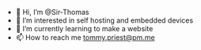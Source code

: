 - 👋 Hi, I’m @Sir-Thomas
- 👀 I’m interested in self hosting and embedded devices
- 🌱 I’m currently learning to make a website
- 📫 How to reach me tommy.priest@pm.me

<!---
Sir-Thomas/Sir-Thomas is a ✨ special ✨ repository because its `README.md` (this file) appears on your GitHub profile.
You can click the Preview link to take a look at your changes.
--->
